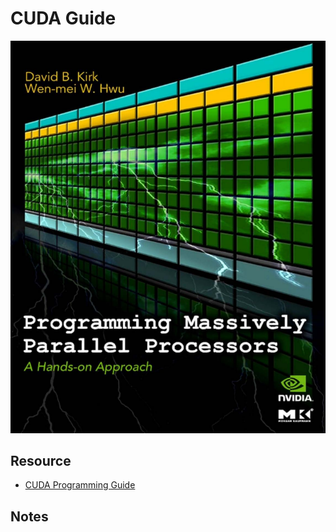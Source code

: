 # CUDA Guide
<div>
  <img src="assets/cover.png" alt="cover image">
</div>

## Resource
* [CUDA Programming Guide](https://www.cse.iitd.ac.in/~rijurekha/col730_2022/cudabook.pdf)

## Notes
<!-- add your notes here -->
